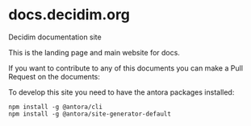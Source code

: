 # docs.decidim.org
Decidim documentation site

This is the landing page and main website for docs.

If you want to contribute to any of this documents you can make a Pull Request on the documents:

To develop this site you need to have the antora packages installed:

```shell
npm install -g @antora/cli
npm install -g @antora/site-generator-default
```
